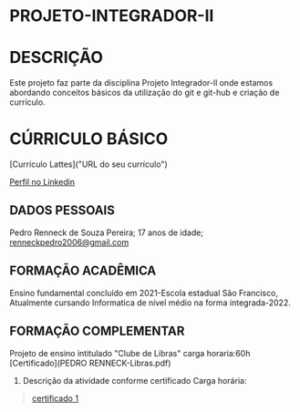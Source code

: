 # PROJETO-INTEGRADOR-II

# DESCRIÇÃO

Este projeto faz parte da disciplina Projeto Integrador-ll onde estamos abordando conceitos básicos da utilização do git e git-hub e criação de currículo.

# CÚRRICULO BÁSICO

[Currículo Lattes]("URL do seu currículo")

[Perfil no Linkedin](www.linkedin.com/in/pedro-pereira-7553a2302)

## DADOS PESSOAIS

Pedro Renneck de Souza Pereira;
17 anos de idade;
renneckpedro2006@gmail.com

## FORMAÇÃO ACADÊMICA
Ensino fundamental concluído em 2021-Escola estadual São Francisco, Atualmente cursando Informatica de nível médio na forma integrada-2022.

## FORMAÇÃO COMPLEMENTAR
Projeto de ensino intitulado "Clube de Libras" carga horaria:60h [Certificado](PEDRO RENNECK-Libras.pdf)


1. Descrição da atividade conforme certificado
Carga horária: 

> [certificado 1](certificado1.pdf) 
